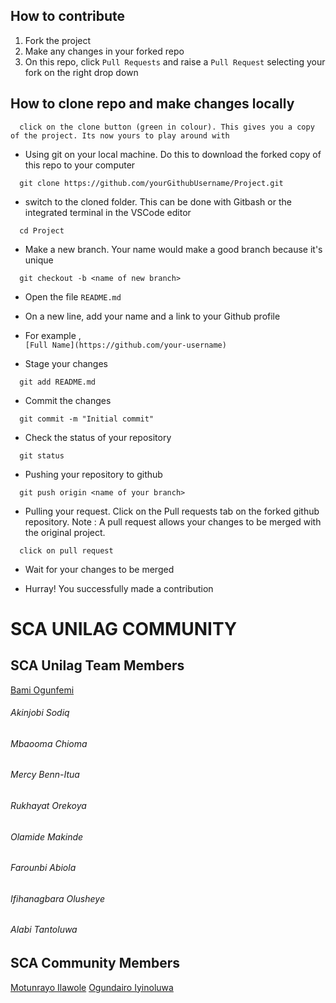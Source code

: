 ## How to contribute

1. Fork the project
2. Make any changes in your forked repo
3. On this repo, click `Pull Requests` and raise a `Pull Request` selecting your fork on the right drop down


## How to clone repo and make changes locally

```
  click on the clone button (green in colour). This gives you a copy of the project. Its now yours to play around with
```

- Using git on your local machine. Do this to download the forked copy of this repo to your computer

```
  git clone https://github.com/yourGithubUsername/Project.git
```

- switch to the cloned folder. This can be done with Gitbash or the integrated terminal in the VSCode editor

```
  cd Project
```

- Make a new branch. Your name would make a good branch because it's unique

```
  git checkout -b <name of new branch>
```

- Open the file `README.md`

- On a new line, add your name and a link to your Github profile

- For example ,  
  `[Full Name](https://github.com/your-username)`

- Stage your changes

```
  git add README.md
```

- Commit the changes

```
  git commit -m "Initial commit"
```

- Check the status of your repository

```
  git status
```

- Pushing your repository to github

```
  git push origin <name of your branch>
```

- Pulling your request. Click on the Pull requests tab on the forked github repository.
  Note : A pull request allows your changes to be merged with the original project.

```
  click on pull request
```

- Wait for your changes to be merged

- Hurray! You successfully made a contribution

# SCA UNILAG COMMUNITY

## SCA Unilag Team Members

[Bami Ogunfemi](https://github.com/bamiogunfemi)
###### Akinjobi Sodiq
###### Mbaooma Chioma
###### Mercy Benn-Itua
###### Rukhayat Orekoya
###### Olamide Makinde
###### Farounbi Abiola
###### Ifihanagbara Olusheye
###### Alabi Tantoluwa

## SCA Community Members

[Motunrayo Ilawole](https://github.com/TunrayoIlawole)
[Ogundairo Iyinoluwa](https://github.com/DairoIyin)


